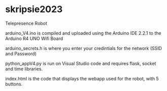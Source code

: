 # skripsie2023
Telepresence Robot

arduino_V4.ino is compiled and uploaded using the Arduino IDE 2.2.1 to the Arduino R4 UNO Wifi Board

arduino_secrets.h is where you enter your credintials for the network (SSID and Password)

python_appV4.py is run on Visual Studio code and requires flask, socket and time libraries.

index.html is the code that displays the webapp used for the robot, with 5 buttons.
